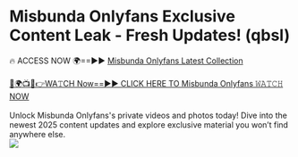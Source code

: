 # Misbunda Onlyfans Exclusive Content Leak - Fresh Updates! (qbsl)

🔥 ACCESS NOW 🌍==►► <a href="https://tinyurl.com/kvy9nzfs" rel="nofollow">Misbunda Onlyfans Latest Collection</a>
<br><br>
[🔴🌍📺📱👉WA𝚃CH Now==►► CLICK HERE TO Misbunda Onlyfans 𝚆𝙰𝚃𝙲𝙷 NOW](https://tinyurl.com/kvy9nzfs)
<br><br>
Unlock Misbunda Onlyfans's private videos and photos today! Dive into the newest 2025 content updates and explore exclusive material you won’t find anywhere else.
<br>
<a href="https://tinyurl.com/kvy9nzfs" rel="nofollow" data-target="animated-image.originalLink"><img src="https://camo.githubusercontent.com/8a4f000d20f83aca3bf7ec5f350d767afa0574a8a352519fd8cfa583a6f93a33/68747470733a2f2f692e696d6775722e636f6d2f644a486b345a712e676966" data-canonical-src="https://i.imgur.com/dJHk4Zq.gif" style="max-width: 100%; display: inline-block;" data-target="animated-image.originalImage"></a>
<br>
